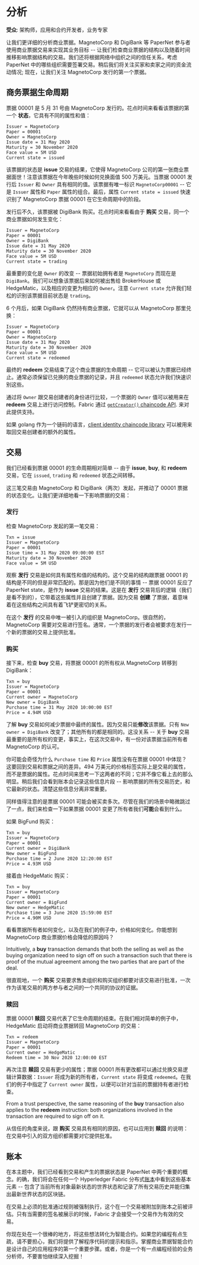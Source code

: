 # 分析

**受众**: 架构师，应用和合约开发者，业务专家

让我们更详细的分析商业票据。MagnetoCorp 和 DigiBank 等 PaperNet 参与者使用商业票据交易来实现其业务目标 -- 让我们检查商业票据的结构以及随着时间推移影响票据结构的交易。我们还将根据网络中组织之间的信任关系，考虑 PaperNet 中的哪些组织需要签署交易。稍后我们将关注买家和卖家之间的资金流动情况; 现在，让我们关注 MagnetoCorp 发行的第一个票据。

## 商务票据生命周期

票据 00001 是 5 月 31 号由 MagnetoCorp 发行的。花点时间来看看该票据的第一个 **状态**，它具有不同的属性和值：

```
Issuer = MagnetoCorp
Paper = 00001
Owner = MagnetoCorp
Issue date = 31 May 2020
Maturity = 30 November 2020
Face value = 5M USD
Current state = issued
```

该票据的状态是 **issue** 交易的结果，它使得 MagnetoCorp 公司的第一张商业票据面世！注意该票据在今年晚些时候如何兑换面值 500 万美元。当票据 00001 发行后 `Issuer` 和 `Owner` 具有相同的值。该票据有唯一标识 `MagnetoCorp00001` -- 它是 `Issuer` 属性和 `Paper` 属性的组合。最后，属性 `Current state = issued` 快速识别了 MagnetoCorp 票据 00001 在它生命周期中的阶段。

发行后不久，该票据被 DigiBank 购买。花点时间来看看由于 **购买** 交易，同一个商业票据如何发生变化：

```
Issuer = MagnetoCorp
Paper = 00001
Owner = DigiBank
Issue date = 31 May 2020
Maturity date = 30 November 2020
Face value = 5M USD
Current state = trading
```

最重要的变化是 `Owner` 的改变 -- 票据初始拥有者是 `MagnetoCorp` 而现在是 `DigiBank`。我们可以想象该票据后来如何被出售给 BrokerHouse 或 HedgeMatic，以及相应的变更为相应的 `Owner`。注意 `Current state` 允许我们轻松的识别该票据目前状态是 `trading`。

6 个月后，如果 DigiBank 仍然持有商业票据，它就可以从 MagnetoCorp 那里兑换：

```
Issuer = MagnetoCorp
Paper = 00001
Owner = MagnetoCorp
Issue date = 31 May 2020
Maturity date = 30 November 2020
Face value = 5M USD
Current state = redeemed
```

最终的 **redeem** 交易结束了这个商业票据的生命周期 -- 它可以被认为票据已经终止。通常必须保留已兑换的商业票据的记录，并且 `redeemed` 状态允许我们快速识别这些。

通过将 `Owner` 跟交易创建者的身份进行比较，一个票据的 `Owner` 值可以被用来在 **redeem** 交易上进行访问控制。Fabric 通过 [`getCreator()` chaincode API](https://github.com/hyperledger/fabric-chaincode-node/blob/master/fabric-shim/lib/stub.js#L293). 来对此提供支持。

如果 golang 作为一个链码的语言，[client identity chaincode library](https://github.com/hyperledger/fabric-chaincode-go/blob/master/pkg/cid/README.md) 可以被用来取回交易创建者的额外的属性。

## 交易

我们已经看到票据 00001 的生命周期相对简单 -- 由于 **issue**, **buy**, 和 **redeem** 交易，它在 `issued`, `trading` 和 `redeemed` 状态之间转移。

这三笔交易由 MagnetoCorp 和 DigiBank（两次）发起，并推动了 00001 票据的状态变化。让我们更详细地看一下影响票据的交易：

### 发行

检查 MagnetoCorp 发起的第一笔交易：

```
Txn = issue
Issuer = MagnetoCorp
Paper = 00001
Issue time = 31 May 2020 09:00:00 EST
Maturity date = 30 November 2020
Face value = 5M USD
```

观察 **发行** 交易是如何具有属性和值的结构的。这个交易的结构跟票据 00001 的结构是不同的但是非常匹配的。那是因为他们是不同的事情 -- 票据 00001 反应了 PaperNet state，是作为 **issue** 交易的结果。这是在 **发行** 交易背后的逻辑（我们是看不到的），它带着这些属性并且创建了票据。因为交易 **创建** 了票据，着意味着在这些结构之间具有着飞铲更密切的关系。

在这个 **发行** 的交易中唯一被引入的组织是 MagnetoCorp。很自然的，MagnetoCorp 需要对交易进行签名。通常，一个票据的发行者会被要求在发行一个新的票据的交易上提供批准。

### 购买

接下来，检查 **buy** 交易，将票据 00001 的所有权从 MagnetoCorp 转移到 DigiBank：

```
Txn = buy
Issuer = MagnetoCorp
Paper = 00001
Current owner = MagnetoCorp
New owner = DigiBank
Purchase time = 31 May 2020 10:00:00 EST
Price = 4.94M USD
```

了解 **buy** 交易如何减少票据中最终的属性。因为交易只能**修改**该票据。只有 `New owner = DigiBank` 改变了；其他所有的都是相同的。这没关系 -- 关于 **buy** 交易最重要的是所有权的变更，事实上，在这次交易中，有一份对该票据当前所有者 MagnetoCorp 的认可。

你可能会奇怪为什么 `Purchase time` 和 `Price` 属性没有在票据 00001 中体现？ 这要回到交易和票据之间的差异。494 万美元的价格标签实际上是交易的属性，而不是票据的属性。花点时间来思考一下这两者的不同；它并不像它看上去的那么明显。稍后我们会看到账本会记录这些信息片段 -- 影响票据的所有交易历史，和它最新的状态。清楚这些信息分离非常重要。

同样值得注意的是票据 00001 可能会被买卖多次。尽管在我们的场景中略微跳过了一点，我们来检查一下如果票据 00001 变更了所有者我们**可能**会看到什么。

如果 BigFund 购买：

```
Txn = buy
Issuer = MagnetoCorp
Paper = 00001
Current owner = DigiBank
New owner = BigFund
Purchase time = 2 June 2020 12:20:00 EST
Price = 4.93M USD
```

接着由 HedgeMatic 购买：

```
Txn = buy
Issuer = MagnetoCorp
Paper = 00001
Current owner = BigFund
New owner = HedgeMatic
Purchase time = 3 June 2020 15:59:00 EST
Price = 4.90M USD
```

看看票据所有者如何变化，以及在我们的例子中，价格如何变化。你能想到 MagnetoCorp 商业票据价格会降低的原因吗？

Intuitively, a **buy** transaction demands that both the selling as well as the
buying organization need to sign off on such a transaction such that there is
proof of the mutual agreement among the two parties that are part of the deal.

很直观地，一个 **购买** 交易要求售卖组织和购买组织都要对该交易进行批准，一次作为该笔交易的两方参与者之间的一个共同的协议的证据。

### 赎回

票据 00001 **赎回**  交易代表了它生命周期的结束。在我们相对简单的例子中，HedgeMatic 启动将商业票据转回 MagnetoCorp 的交易：

```
Txn = redeem
Issuer = MagnetoCorp
Paper = 00001
Current owner = HedgeMatic
Redeem time = 30 Nov 2020 12:00:00 EST
```

再次注意 **赎回** 交易有更少的属性；票据 00001 所有更改都可以通过兑换交易逻辑计算数据：`Issuer` 将成为新的所有者，`Current state` 将变成 `redeemed`。在我们的例子中指定了 `Current owner` 属性，以便可以针对当前的票据持有者进行检查。

From a trust perspective, the same reasoning of the **buy** transaction also
applies to the **redeem** instruction: both organizations involved in the
transaction are required to sign off on it.

从信任的角度来说，跟 **购买** 交易具有相同的原因，也可以应用到 **赎回** 的说明：在交易中引入的双方组织都需要对它提供批准。

## 账本

在本主题中，我们已经看到交易和产生的票据状态是 PaperNet 中两个重要的概念。的确，我们将会在任何一个 Hyperledger Fabric 分布式[账本](../ledger/ledger.html)中看到这些基本元素 -- 包含了当前所有对象最新状态的世界状态和记录了所有交易历史并能归集出最新世界状态的区块链。

在交易上必须的批准通过规则被强制执行，这个在一个交易被附加到账本之前被评估。只有当需要的签名被展示的时候，Fabric 才会接受一个交易作为有效的交易。

你现在处在一个很棒的地方，将这些想法转化为智能合约。如果您的编程有点生疏，请不要担心，我们将提供了解程序代码的提示和指示。掌握商业票据智能合约是设计自己的应用程序的第一个重要步骤。或者，你是一个有一点编程经验的业务分析师，不要害怕继续深入挖掘！

<!--- Licensed under Creative Commons Attribution 4.0 International License
https://creativecommons.org/licenses/by/4.0/ -->
